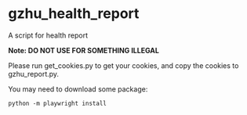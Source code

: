 # gzhu_health_report
A script for health report

**Note: DO NOT USE FOR SOMETHING ILLEGAL**

Please run get_cookies.py to get your cookies, and copy the cookies to gzhu_report.py.

You may need to download some package: 
```
python -m playwright install
```
